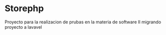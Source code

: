 # Storephp
Proyecto para la realizacion de prubas en la materia de software II
migrando proyecto a lavavel
